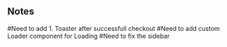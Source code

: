## Notes
#Need to add 1. Toaster after successfull checkout
#Need to add custom Loader component for Loading
#Need to fix the sidebar
